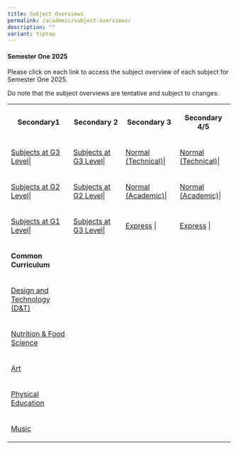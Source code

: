 ```yaml
---
title: Subject Overviews
permalink: /academic/subject-overviews/
description: ""
variant: tiptap
---
```

<h4><strong>Semester One 2025</strong></h4>
<p>Please click on each link to access the subject overview of each subject
for Semester One 2025.</p>
<p>Do note that the subject overviews are tentative and subject to changes.</p>
<table style="minWidth: 100px">
<colgroup>
<col>
<col>
<col>
<col>
</colgroup>
<tbody>
<tr>
<th rowspan="1" colspan="1">
<p><strong>Secondary1</strong>
</p>
</th>
<th rowspan="1" colspan="1">
<p><strong>Secondary 2</strong>
</p>
</th>
<th rowspan="1" colspan="1">
<p><strong>Secondary 3</strong>
</p>
</th>
<th rowspan="1" colspan="1">
<p><strong>Secondary 4/5</strong>
</p>
</th>
</tr>
<tr>
<td rowspan="1" colspan="1">
<p><a href="https://drive.google.com/drive/folders/1L1ruBF6HrCls1yFRr5psLQjUXggNBZDI?usp=sharing" rel="noopener noreferrer nofollow" target="_blank">Subjects at G3 Level</a>|</p>
</td>
<td rowspan="1" colspan="1">
<p><a href="https://drive.google.com/drive/folders/1CbkOF-t-JkZwDSVdZB_UTrAFd-a0XoNz?usp=sharing" rel="noopener noreferrer nofollow" target="_blank">Subjects at G3 Level</a>|</p>
</td>
<td rowspan="1" colspan="1">
<p><a href="https://drive.google.com/drive/folders/14J_fdNnnHiplhxSX5WuFc0iCs9KdVeS7?usp=sharing" rel="noopener noreferrer nofollow" target="_blank">Normal (Technical)</a>|</p>
</td>
<td rowspan="1" colspan="1">
<p><a href="https://drive.google.com/drive/folders/1POL1wXk3bdRHMHxFmgBZjp6fQCTVmYnz?usp=sharing" rel="noopener noreferrer nofollow" target="_blank">Normal (Technical)</a>|</p>
</td>
</tr>
<tr>
<td rowspan="1" colspan="1">
<p><a href="https://drive.google.com/drive/folders/1cnotD845CsaW55muUpnnmuTwKKUrl4ua?usp=sharing" rel="noopener noreferrer nofollow" target="_blank">Subjects at G2 Level</a>|</p>
</td>
<td rowspan="1" colspan="1">
<p><a href="https://drive.google.com/drive/folders/18NNDGkrSj_JfYRGyKXdBRzcvSU6mmQ1E?usp=sharing" rel="noopener noreferrer nofollow" target="_blank">Subjects at G2 Level</a>|</p>
</td>
<td rowspan="1" colspan="1">
<p><a href="https://drive.google.com/drive/folders/1JtkQVVOx1QCd3rzycb3X5FTNw3QtJXpX?usp=sharing" rel="noopener noreferrer nofollow" target="_blank">Normal (Academic)</a>|</p>
</td>
<td rowspan="1" colspan="1">
<p><a href="https://drive.google.com/drive/folders/1oSAX-eSkyGSkOLKN4uPn5B8XFMLIi3M9?usp=sharing" rel="noopener noreferrer nofollow" target="_blank">Normal (Academic)</a>|</p>
</td>
</tr>
<tr>
<td rowspan="1" colspan="1">
<p><a href="https://drive.google.com/drive/folders/1M5QzYU8k4L8AJhDGpjTdhch-TBRWodjw?usp=sharing" rel="noopener noreferrer nofollow" target="_blank">Subjects at G1 Level</a>|</p>
</td>
<td rowspan="1" colspan="1">
<p><a href="https://drive.google.com/drive/folders/1igvxsgzl-1rt0Fa0vajyID14ABd6Ix9u?usp=sharing" rel="noopener noreferrer nofollow" target="_blank">Subjects at G3 Level</a>|</p>
</td>
<td rowspan="1" colspan="1">
<p><a href="https://drive.google.com/drive/folders/13Lt8ZdLXL7VZDeHks3jeY3Fw9XSUT4K5?usp=sharing" rel="noopener noreferrer nofollow" target="_blank">Express</a> |</p>
</td>
<td rowspan="1" colspan="1">
<p><a href="https://drive.google.com/drive/folders/1TldHG3rcQMiwVq8cPbWFk3WoBsV3GMfW?usp=sharing" rel="noopener noreferrer nofollow" target="_blank">Express</a> |</p>
</td>
</tr>
<tr>
<td rowspan="1" colspan="1">
<p><strong>Common Curriculum</strong>
</p>
</td>
<td rowspan="1" colspan="1">
<p></p>
</td>
<td rowspan="1" colspan="1">
<p></p>
</td>
<td rowspan="1" colspan="1">
<p></p>
</td>
</tr>
<tr>
<td rowspan="1" colspan="1">
<p><a href="https://drive.google.com/drive/folders/1LGfNXm_QQdsm6NMSyrkK3x5MMWtTvnO5?usp=sharing" rel="noopener noreferrer nofollow" target="_blank">Design and Technology (D&amp;T)</a>
</p>
</td>
<td rowspan="1" colspan="1">
<p></p>
</td>
<td rowspan="1" colspan="1">
<p></p>
</td>
<td rowspan="1" colspan="1">
<p></p>
</td>
</tr>
<tr>
<td rowspan="1" colspan="1">
<p><a href="https://drive.google.com/drive/folders/1ZsVfRmjvu2xSoOHkXZozByscJpNReAE6?usp=sharing" rel="noopener noreferrer nofollow" target="_blank">Nutrition &amp; Food Science</a>
</p>
</td>
<td rowspan="1" colspan="1">
<p></p>
</td>
<td rowspan="1" colspan="1">
<p></p>
</td>
<td rowspan="1" colspan="1">
<p></p>
</td>
</tr>
<tr>
<td rowspan="1" colspan="1">
<p><a href="https://drive.google.com/drive/folders/1egCScIm_pW69nKm1p7U5ToEEt1JKPt-Q?usp=sharing" rel="noopener noreferrer nofollow" target="_blank">Art</a>
</p>
</td>
<td rowspan="1" colspan="1">
<p></p>
</td>
<td rowspan="1" colspan="1">
<p></p>
</td>
<td rowspan="1" colspan="1">
<p></p>
</td>
</tr>
<tr>
<td rowspan="1" colspan="1">
<p><a href="https://drive.google.com/drive/folders/1l5JH1j_HGjiUo08Mqf9lY5DbZWPjOXOW?usp=sharing" rel="noopener noreferrer nofollow" target="_blank">Physical Education</a>
</p>
</td>
<td rowspan="1" colspan="1">
<p></p>
</td>
<td rowspan="1" colspan="1">
<p></p>
</td>
<td rowspan="1" colspan="1">
<p></p>
</td>
</tr>
<tr>
<td rowspan="1" colspan="1">
<p><a href="https://drive.google.com/drive/folders/17lwpTdDtEtpgr6luKilV8FdMxcIpH2Ha?usp=sharing" rel="noopener noreferrer nofollow" target="_blank">Music</a>
</p>
</td>
<td rowspan="1" colspan="1">
<p></p>
</td>
<td rowspan="1" colspan="1">
<p></p>
</td>
<td rowspan="1" colspan="1">
<p></p>
</td>
</tr>
</tbody>
</table>
<p></p>